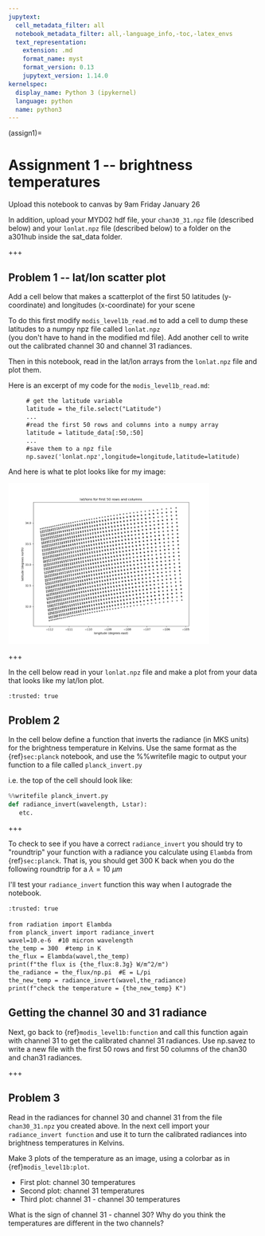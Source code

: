 ```yaml
---
jupytext:
  cell_metadata_filter: all
  notebook_metadata_filter: all,-language_info,-toc,-latex_envs
  text_representation:
    extension: .md
    format_name: myst
    format_version: 0.13
    jupytext_version: 1.14.0
kernelspec:
  display_name: Python 3 (ipykernel)
  language: python
  name: python3
---
```


(assign1)=
# Assignment 1 -- brightness temperatures

Upload this notebook to canvas by 9am Friday January 26

In addition, upload your MYD02 hdf file, your `chan30_31.npz` file (described below)
and your `lonlat.npz` file (described below) to a folder on the a301hub inside the sat_data folder.

+++

## Problem 1 -- lat/lon scatter plot

Add a cell below that makes a scatterplot of the first 50 latitudes (y-coordinate) and longitudes (x-coordinate) for your scene

To do this first modify `modis_level1b_read.md` to add a cell to dump these latitudes to a numpy npz file called `lonlat.npz`  
(you don't have to hand in the modified md file). Add another cell to write out
the calibrated channel 30 and channel 31 radiances.

Then in this notebook, read in the lat/lon arrays from the `lonlat.npz` file 
and plot them.

Here is an excerpt of my code for the `modis_level1b_read.md`:
         
         # get the latitude variable
         latitude = the_file.select("Latitude")
         ...
         #read the first 50 rows and columns into a numpy array
         latitude = latitude_data[:50,:50]
         ...
         #save them to a npz file
         np.savez('lonlat.npz',longitude=longitude,latitude=latitude)
         
And here is what te plot looks like for my image:

<img src='../figures/first_50.png' width="80%" >

+++

In the cell below read in your `lonlat.npz` file and make a plot from your data that looks like 
my lat/lon plot.

```{code-cell} ipython3
:trusted: true
```

## Problem 2

In the cell below define a function that inverts the radiance (in MKS units) for the
brightness temperature in Kelvins.  Use the same format as the {ref}`sec:planck` notebook,
and use the %%writefile magic to output your function to a file called `planck_invert.py`

i.e. the top of the cell should look like:

```python
%%writefile planck_invert.py
def radiance_invert(wavelength, Lstar):
   etc.
```

+++

To check to see if you have a correct `radiance_invert` you should try to "roundtrip" your function with
a radiance you calculate using `Elambda` from {ref}`sec:planck`.  That is, you should get 300 K back
when you do the following roundtrip for a $\lambda = 10\ \mu m$


I'll test your `radiance_invert` function this way when I autograde the notebook.

```{code-cell} ipython3
:trusted: true

from radiation import Elambda
from planck_invert import radiance_invert
wavel=10.e-6  #10 micron wavelength
the_temp = 300  #temp in K
the_flux = Elambda(wavel,the_temp)
print(f"the flux is {the_flux:8.3g} W/m^2/m")
the_radiance = the_flux/np.pi  #E = L/pi
the_new_temp = radiance_invert(wavel,the_radiance)
print(f"check the temperature = {the_new_temp} K")
```

## Getting the channel 30 and 31 radiance

Next, go back to {ref}`modis_level1b:function` and call this function again with
channel 31 to get the calibrated channel 31 radiances.  Use np.savez to write
a new file with the first 50 rows and first 50 columns of the chan30 and chan31
radiances.

+++

## Problem 3

Read in the radiances for channel 30 and channel 31 from the file `chan30_31.npz`
you created above.
In the next cell import your `radiance_invert function` and use it to turn the calibrated
radiances into brightness temperatures
in Kelvins. 

Make 3 plots of the temperature as an image, using a colorbar as in {ref}`modis_level1b:plot`.

* First plot:  channel 30 temperatures
* Second plot: channel 31 temperatures
* Third plot: channel 31 - channel 30 temperatures

What is the sign of channel 31 - channel 30?  Why do you think the temperatures
are different in the two channels?

```{code-cell} ipython3

```
